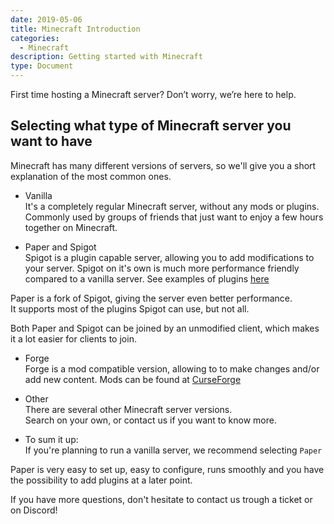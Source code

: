 ```yaml
---
date: 2019-05-06
title: Minecraft Introduction
categories:
  - Minecraft
description: Getting started with Minecraft
type: Document
---
```


First time hosting a Minecraft server? Don’t worry, we’re here to help.

## Selecting what type of Minecraft server you want to have
Minecraft has many different versions of servers, so we'll give you a short explanation of the most common ones.

* Vanilla  
It's a completely regular Minecraft server, without any mods or plugins.  
Commonly used by groups of friends that just want to enjoy a few hours together on Minecraft.

* Paper and Spigot  
Spigot is a plugin capable server, allowing you to add modifications to your server.
Spigot on it's own is much more performance friendly compared to a vanilla server.
See examples of plugins [here](https://www.spigotmc.org/resources/)

Paper is a fork of Spigot, giving the server even better performance.  
It supports most of the plugins Spigot can use, but not all.

Both Paper and Spigot can be joined by an unmodified client, which makes it a lot easier for clients to join.

* Forge  
Forge is a mod compatible version, allowing to to make changes and/or add new content.
Mods can be found at [CurseForge](https://www.curseforge.com/minecraft/modpacks)

* Other  
There are several other Minecraft server versions.  
Search on your own, or contact us if you want to know more.

* To sum it up:  
If you're planning to run a vanilla server, we recommend selecting `Paper`

Paper is very easy to set up, easy to configure, runs smoothly and you have the possibility to add plugins at a later point.




If you have more questions, don't hesitate to contact us trough a ticket or on Discord!